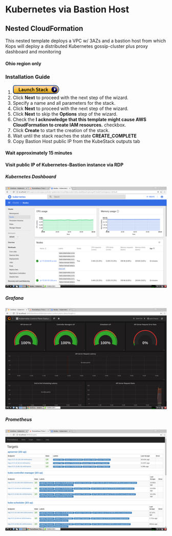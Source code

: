 # Kubernetes via Bastion Host

## Nested CloudFormation
This nested template deploys a VPC w/ 3AZs and a bastion host from which Kops will deploy a distributed Kubernetes gossip-cluster plus proxy dashboard and monitoring
#### Ohio region only
### Installation Guide
1. <a href="https://console.aws.amazon.com/cloudformation/home#/stacks/new?stackName=VPC-Kubernetes&templateURL=https://s3.amazonaws.com/infascination-public-oregon/cfn-templates/nested-master.template" target="_blank">![Launch](./img/launch-stack.png?raw=true "Launch")</a>
1. Click **Next** to proceed with the next step of the wizard.
1. Specify a name and all parameters for the stack.
1. Click **Next** to proceed with the next step of the wizard.
1. Click **Next** to skip the **Options** step of the wizard.
1. Check the **I acknowledge that this template might cause AWS CloudFormation to create IAM resources.** checkbox.
1. Click **Create** to start the creation of the stack.
1. Wait until the stack reaches the state **CREATE_COMPLETE**
1. Copy Bastion Host public IP from the KubeStack outputs tab

#### Wait approximately 15 minutes

#### Visit public IP of Kubernetes-Bastion instance via RDP

##### Kubernetes Dashboard
![Launch](./img/kube-dash.png?raw=true "kube-dash")

##### Grafana
![Launch](./img/grafana.png?raw=true "grafana")

##### Prometheus
![Launch](./img/prometheus.png?raw=true "prometheus")
